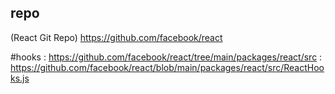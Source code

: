 ## repo
(React Git Repo) https://github.com/facebook/react

#hooks
: https://github.com/facebook/react/tree/main/packages/react/src
: https://github.com/facebook/react/blob/main/packages/react/src/ReactHooks.js

